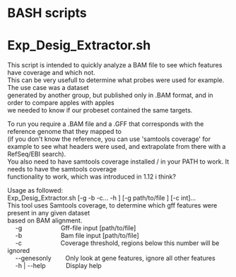 # BASH scripts 
# Exp_Desig_Extractor.sh
This script is intended to quickly analyze a BAM file to see which features have coverage and which not. \
This can be very usefull to determine what probes were used for example. The use case was a dataset \
generated by another group, but published only in .BAM format, and in order to compare apples with apples \
we needed to know if our probeset contained the same targets.

To run you require a .BAM file and a .GFF that corresponds with the reference genome that they mapped to   
(if you don't know the reference, you can use 'samtools coverage' for example to see what headers were used, 
and extrapolate from there with a RefSeq/EBI search).\
You also need to have samtools coverage installed / in your PATH to work. It needs to have the samtools coverage\
functionality to work, which was introduced in 1.12 i think?

Usage as followed:\
Exp_Desig_Extractor.sh [-g -b -c... -h ] [-g path/to/file ] [-c int]...\
This tool uses Samtools coverage, to determine which gff features were present in any given dataset\
based on BAM alignment.\
&emsp;	-g&emsp;&emsp;&emsp;&emsp;&emsp;&emsp;			Gff-file input [path/to/file]\
&emsp;	-b&emsp;&emsp;&emsp;&emsp;&emsp;&emsp;		Bam file input [path/to/file]\
&emsp;	-c&emsp;&emsp;&emsp;&emsp;&emsp;&emsp;			Coverage threshold, regions below this number will be ignored\
&emsp;	--genesonly&emsp;&emsp;	 Only look at gene features, ignore all other features\
&emsp;	-h | --help&emsp;&emsp;&emsp;		Display help
